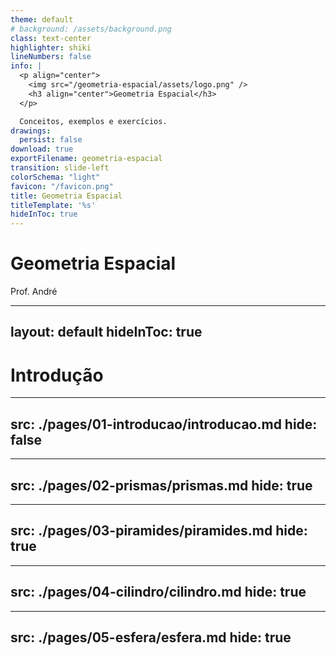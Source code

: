 ```yaml
---
theme: default
# background: /assets/background.png
class: text-center
highlighter: shiki
lineNumbers: false
info: |
  <p align="center">
    <img src="/geometria-espacial/assets/logo.png" />
    <h3 align="center">Geometria Espacial</h3>
  </p>

  Conceitos, exemplos e exercícios.
drawings:
  persist: false
download: true
exportFilename: geometria-espacial
transition: slide-left
colorSchema: "light"
favicon: "/favicon.png"
title: Geometria Espacial
titleTemplate: '%s'
hideInToc: true
---
```


<!-- ./components/DrauuConfig.vue -->
<DrauuConfig/>

# Geometria Espacial

Prof. André

<div class="abs-br m-6 flex gap-2">
  <a href="https://github.com/andreluciani/geometria-espacial" target="_blank" alt="Código Fonte (GitHub)"
    class="text-xl slidev-icon-btn opacity-50 !border-none !hover:text-white">
    <carbon-logo-github />
  </a>
  <a href="https://andreluciani.github.io/geometria-espacial/" target="_blank" alt="GitHub"
    class="text-xl slidev-icon-btn opacity-50 !border-none !hover:text-white">
    <octicon-link-16 />
  </a>
</div>

---
layout: default
hideInToc: true
---

# Introdução

<Toc maxDepth="1"></Toc>

---
src: ./pages/01-introducao/introducao.md
hide: false
---

---
src: ./pages/02-prismas/prismas.md
hide: true
---

---
src: ./pages/03-piramides/piramides.md
hide: true
---

---
src: ./pages/04-cilindro/cilindro.md
hide: true
---

---
src: ./pages/05-esfera/esfera.md
hide: true
---
